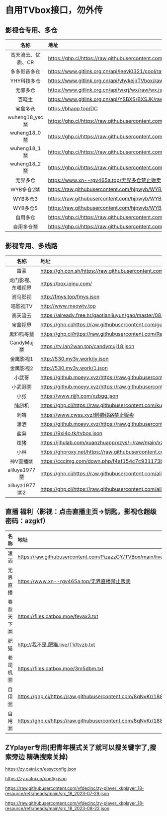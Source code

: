 # 自用TVbox接口，勿外传
## 影视仓专用、多仓
| 名称 | 地址 |
| :---: | :--- | 
| 高天流云、优质、CR | https://ghp.ci/https://raw.githubusercontent.com/hd9211/Tvbox1/main/duocang.json |
| 多多影音多仓 | https://www.gitlink.org.cn/api/leevi0321/cool/raw/room.json?ref=main |
| YHY科技多仓 | https://www.gitlink.org.cn/api/yhykeji/TVbox/raw/yhykeji.json?ref=master |
| 无邪多仓 | https://www.gitlink.org.cn/api/wxrj/wx/raw/wx.json?ref=master |
| 百晓生 | https://www.gitlink.org.cn/api/YSBXS/BXSJK/raw/DC.json?ref=master |
| 宝盒多仓 | https://bhapp.top/DC |
| wuheng18_ysc🈲 | https://ghp.ci/https://raw.githubusercontent.com/hd9211/Tvbox1/main/wuheng18_ysc.json |
| wuheng18_0🈲 | https://ghp.ci/https://raw.githubusercontent.com/wuheng18/zy20231124/master/x/0 |
| wuheng18_1🈲 | https://ghp.ci/https://raw.githubusercontent.com/wuheng18/zy20231124/master/x/1 |
| wuheng18_2🈲 | https://ghp.ci/https://raw.githubusercontent.com/wuheng18/zy20231124/master/x/2 |
| 无界多仓 | https://www.xn--rgv465a.top/无界多仓禁止贩卖|
| WYB多仓2🈲 | https://raw.githubusercontent.com/hjpwyb/WYB/main/data/2024_02_05/dk2.json |
| WYB多仓3 | https://raw.githubusercontent.com/hjpwyb/WYB/refs/heads/main/data/2024_02_05/dk3.json |
| WYB多仓5 | https://raw.githubusercontent.com/hjpwyb/WYB/refs/heads/main/data/2024_02_05/dc5.json |
| 自用多仓 | https://ghp.ci/https://raw.githubusercontent.com/8qNvKr/188/main/DCys.json |
| 自用多仓🈲 | https://ghp.ci/https://raw.githubusercontent.com/8qNvKr/188/main/DC18.json |
## 影视专用、多线路
| 名称 | 地址 |
| :---: | :--- | 
| 雷蒙 |https://gh.con.sh/https://raw.githubusercontent.com/n3rddd/N3RD/master/JN/雷蒙影视.bmp|
| 龙门影视、东曦视界 | https://box.iqinu.com/ |
| 驸马影视 | http://fmys.top/fmys.json |
| 喵影视TV | http://www.meowtv.top |
| 高天流云 | https://already.free.hr/gaotianliuyun/gao/master/0821.json |
| 宝盒视界 | https://ghp.ci/https://raw.githubusercontent.com/guot55/yg/refs/heads/main/pg/jsm.json |
| 黑料呱哥🈲|  https://ghp.ci/https://raw.githubusercontent.com/Rehe350/18/main/hlgg.json |
| CandyMuj🈲| https://tv.lan2wan.top/candymuj18.json |
| 金鹰影视1 |http://530.my3v.work/jy.json|
| 金鹰影视2 | http://530.my3v.work/1.json|
| 小武哥  |https://github.moeyy.xyz/https://raw.githubusercontent.com/wwb521/live/main/movies.json|
| 小武哥🈲 | https://github.moeyy.xyz/https://raw.githubusercontent.com/wwb521/live/main/video.json|
| 小张 | https://www.rjjjh.com/xzbgg.json |
| 缝纫机 | https://ghp.ci/https://raw.githubusercontent.com/kunkka1986/my.img/main/frjbox.json |
| 刺猬 | https://www.cwss.xyz/刺猬线路禁止贩卖 |
| 潇洒 | https://github.moeyy.xyz/https://raw.githubusercontent.com/PizazzGY/TVBox/main/api.json |
| 盐枭 | https://9xi4o.tk/tvbox.json|
| 炫猪 | https://jihulab.com/xuanzhuapp/xzys/-/raw/main/xzvip.json|
| 小林 | https://ghproxy.net/https://raw.githubusercontent.com/xiaolinshao/linshao/main/1.json|
| 神V直播🈲 | https://cccimg.com/down.php/f4af154c7c931173b01827de1ef2743f.txt&0474 |
| aliluya1977🈲 | https://ghp.ci/https://raw.githubusercontent.com/aliluya1977/TVBox/refs/heads/master/papa.json |
| aliluya1977🈲2 | https://ghp.ci/https://raw.githubusercontent.com/aliluya1977/TVBox/refs/heads/master/papa11.json |

## 直播 福利（影视：点击直播主页→钥匙，影视仓超级密码：azgkf）
| 名称 | 地址 | 
| :---: | :--- | 
| 潇洒 | https://raw.githubusercontent.com/PizazzGY/TVBox/main/live.txt |
| 无界直播 | https://www.xn--rgv465a.top/无界直播禁止贩卖|
| 春盈天下🈲| https://files.catbox.moe/feyax3.txt | 
| 肥猫 | http://我不是.肥猫.live/TV/tvzb.txt | 
| 老司机🈲 | https://files.catbox.moe/3m5dbm.txt |
| 自用🈲 |https://ghp.ci/https://raw.githubusercontent.com/8qNvKr/188/main/FLZB.txt|
| 自用🈲 |https://ghp.ci/https://raw.githubusercontent.com/8qNvKr/188/main/FLZB2.txt|

## ZYplayer专用(把青年模式关了就可以搜关键字了,搜索旁边 精确搜索关掉)
https://zy.catni.cn/easyconfig.json

https://zy.catni.cn/config.json

https://raw.githubusercontent.com/vfdeclnc/zy-player_kkplayer_18-resource/refs/heads/main/src_18_2023-07-29.json

https://raw.githubusercontent.com/vfdeclnc/zy-player_kkplayer_18-resource/refs/heads/main/src_18_2023-08-22.json
